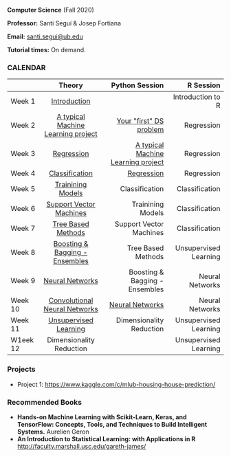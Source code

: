 **Computer Science** (Fall 2020)

**Professor:** Santi Seguí & Josep Fortiana

**Email:** santi.segui@ub.edu

**Tutorial times:** On demand.



### CALENDAR

|               | Theory                                | Python Session                       | R Session             |
| ------------- |:-------------:                        | -----:                              | -----:                |
|Week 1         | [Introduction](slides/ML1.pdf)        |                                     | Introduction to R     | 
|Week 2         | [A typical Machine Learning project](slides/ML2.pdf)     |[Your "first" DS problem](pages/01_your_first_ds_problem.md)             | Regression            | 
|Week 3         | [Regression](slides/ML3.pdf)         | [A typical Machine Learning project](pages/02_typicalMachineLearningProject.md)  | Regression            | 
|Week 4         | [Classification](slides/ML4.pdf)                        | [Regression](pages/03_regression.md)                          | Regression            | 
|Week 5         | [Trainining Models](slides/ML5.pdf)                      | Classification                      | Classification        | 
|Week 6         | [Support Vector Machines](slides/ML6.pdf)                | Trainining Models                   | Classification        | 
|Week 7         | [Tree Based Methods](slides/ML7.pdf)                    | Support Vector Machines             | Classification        | 
|Week 8         | [Boosting & Bagging - Ensembles](slides/ML7.pdf)        | Tree Based Methods                  | Unsupervised Learning | 
|Week 9         | [Neural Networks](slides/ML8.pdf)                       | Boosting & Bagging - Ensembles                 | Neural Networks       |
|Week 10        | [Convolutional Neural Networks](slides/ML9.pdf)                      |[Neural Networks](https://github.com/ssegui/ml_ub/blob/master/notebooks/Session7.ipynb)                     | Neural Networks       | 
|Week 11        | [Unsupervised Learning](slides/ML10.pdf)                 | Dimensionality Reduction            | Unsupervised Learning | 
|W1eek 12       | Dimensionality Reduction              |      | Unsupervised Learning | 
 

### Projects
+ Project 1: https://www.kaggle.com/c/mlub-housing-house-prediction/


### Recommended Books 
+ **Hands-on Machine Learning with Scikit-Learn, Keras, and TensorFlow: Concepts, Tools, and Techniques to Build Intelligent Systems.** Aurelien Geron
+ **An Introduction to Statistical Learning: with Applications in R**  http://faculty.marshall.usc.edu/gareth-james/
